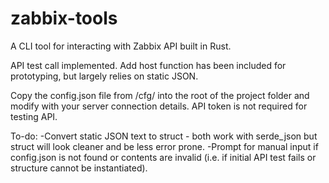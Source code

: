 # zabbix-tools

A CLI tool for interacting with Zabbix API built in Rust.

API test call implemented.  Add host function has been included for prototyping, but largely relies on static JSON.

Copy the config.json file from /cfg/ into the root of the project folder and modify with your server connection details.  API token is not required for testing API.

To-do:
-Convert static JSON text to struct - both work with serde_json but struct will look cleaner and be less error prone.
-Prompt for manual input if config.json is not found or contents are invalid (i.e. if initial API test fails or structure cannot be instantiated).
